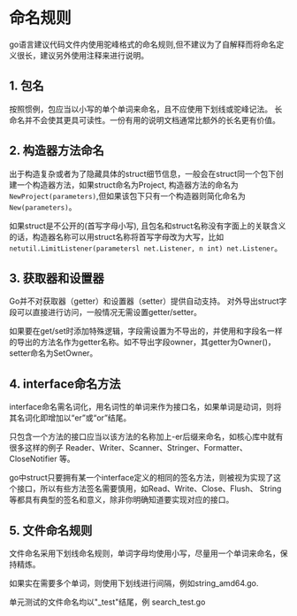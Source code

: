 # 命名规则


go语言建议代码文件内使用驼峰格式的命名规则,但不建议为了自解释而将命名定义很长，建议另外使用注释来进行说明。

## 1. 包名

按照惯例，包应当以小写的单个单词来命名，且不应使用下划线或驼峰记法。
长命名并不会使其更具可读性。一份有用的说明文档通常比额外的长名更有价值。


## 2. 构造器方法命名
出于构造复杂或者为了隐藏具体的struct细节信息，一般会在struct同一个包下创建一个构造器方法，如果struct命名为Project, 构造器方法的命名为`NewProject(parameters)`,但如果该包下只有一个构造器则简化命名为`New(parameters)`。

如果struct是不公开的(首写字母小写), 且包名和struct名称没有字面上的关联含义的话，构造器名称可以用struct名称将首写字母改为大写，比如 `netutil.LimitListener(parametersl net.Listener, n int) net.Listener`。



## 3. 获取器和设置器

Go并不对获取器（getter）和设置器（setter）提供自动支持。
对外导出struct字段可以直接进行访问，一般情况无需设置getter/setter。

如果要在get/set时添加特殊逻辑，字段需设置为不导出的，并使用和字段名一样的导出的方法名作为getter名称。如不导出字段owner，其getter为Owner()，setter命名为SetOwner。


## 4. interface命名方法

interface命名需名词化，用名词性的单词来作为接口名，如果单词是动词，则将其名词化即增加以“er”或“or”结尾。

只包含一个方法的接口应当以该方法的名称加上-er后缀来命名，如核心库中就有很多这样的例子 Reader、Writer、Scanner、Stringer、Formatter、CloseNotifier 等。

go中struct只要拥有某一个interface定义的相同的签名方法，则被视为实现了这个接口，所以有些方法签名需要慎用，如Read、Write、Close、Flush、 String 等都具有典型的签名和意义，除非你明确知道要实现对应的接口。

## 5. 文件命名规则

文件命名采用下划线命名规则，单词字母均使用小写，尽量用一个单词来命名，保持精炼。

如果实在需要多个单词，则使用下划线进行间隔，例如string_amd64.go.

单元测试的文件命名均以"\_test"结尾，例 search\_test.go